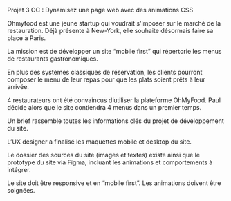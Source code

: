 Projet 3 OC : Dynamisez une page web avec des animations CSS

Ohmyfood est une jeune startup qui voudrait s'imposer sur le marché de la restauration. Déjà présente à New-York, elle souhaite désormais faire sa place à Paris. 

La mission est de développer un site “mobile first” qui répertorie les menus de restaurants gastronomiques.

En plus des systèmes classiques de réservation, les clients pourront composer le menu de leur repas pour que les plats soient prêts à leur arrivée.

4 restaurateurs ont été convaincus d’utiliser la plateforme OhMyFood. Paul décide alors que le site contiendra 4 menus dans un premier temps. 

Un brief rassemble toutes les informations clés du projet de développement du site.

L’UX designer a finalisé les maquettes mobile et desktop du site.

Le dossier des sources du site (images et textes) existe ainsi que le prototype du site via Figma, incluant les animations et comportements à intégrer.

Le site doit être responsive et en “mobile first”. Les animations doivent être soignées.